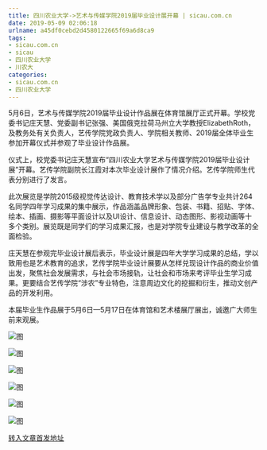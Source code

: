 ```yaml
---
title: 四川农业大学->艺术与传媒学院2019届毕业设计展开幕 | sicau.com.cn
date: 2019-05-09 02:06:18
urlname: a45df0cebd2d4580122665f69a6d8ca9
tags: 
- sicau.com.cn
- sicau
- 四川农业大学
- 川农大
categories:
- sicau.com.cn
- 四川农业大学
---
```



5月6日，艺术与传媒学院2019届毕业设计作品展在体育馆展厅正式开幕。学校党委书记庄天慧、党委副书记张强、美国俄克拉荷马州立大学教授ElizabethRoth，及教务处有关负责人，艺传学院党政负责人、学院相关教师、2019届全体毕业生参加开幕仪式并参观了毕业设计作品展。

仪式上，校党委书记庄天慧宣布“四川农业大学艺术与传媒学院2019届毕业设计展”开幕。艺传学院副院长江霞对本次毕业设计展作了情况介绍。艺传学院师生代表分别进行了发言。

此次展览是学院2015级视觉传达设计、教育技术学以及部分广告学专业共计264名同学四年学习成果的集中展示，作品涵盖品牌形象、包装、书籍、招贴、字体、绘本、插画、摄影等平面设计以及UI设计、信息设计、动态图形、影视动画等十多个类别。展览既是同学们的学习成果汇报，也是对学院专业建设与教学改革的全面检验。

庄天慧在参观完毕业设计展后表示，毕业设计展是四年大学学习成果的总结，学以致用也是艺术教育的追求，艺传学院毕业设计展要从怎样兑现设计作品的商业价值出发，聚焦社会发展需求，与社会市场接轨，让社会和市场来考评毕业生学习成果。更要结合艺传学院“涉农”专业特色，注意周边文化的挖掘和衍生，推动文创产品的开发利用。

本届毕业生作品展于5月6日—5月17日在体育馆和艺术楼展厅展出，诚邀广大师生前来观展。



![图](https://news.sicau.edu.cn/__local/C/0C/7E/53D60CB5FEF6E313492EA932076_75A2D5C5_86AAF.png)

![图](https://news.sicau.edu.cn/__local/D/74/AE/D4F1296469BD07A88F54B69E5A8_D6296CD8_BCC0E.png)

![图](https://news.sicau.edu.cn/__local/1/14/01/204368FF9CC870A51CE90ECF7E9_F1DAD8A2_B65FF.png)

![图](https://news.sicau.edu.cn/__local/6/3E/33/C78B5FD8CAC720BCFFAA908FD07_D6FB656C_8AB09.png)

![图](https://news.sicau.edu.cn/__local/5/33/3C/82EE7B0ACBDA27526C28AE3AA8B_91A81BD2_8B530.png)

![图](https://news.sicau.edu.cn/__local/3/8E/ED/41B91678E6AE5A92454EA30BD4D_59EC3061_8878E.png)

[转入文章首发地址](https://news.sicau.edu.cn/info/1078/51064.htm)